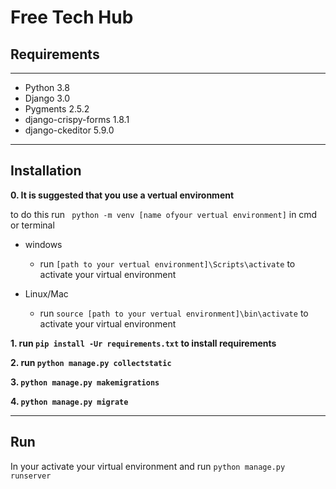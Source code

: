 # Free Tech Hub

## Requirements
---

- Python 3.8
- Django 3.0
- Pygments 2.5.2
- django-crispy-forms 1.8.1
- django-ckeditor 5.9.0
---
## Installation

**0. It is suggested that you use a vertual environment**

to do this run ` python -m venv [name ofyour vertual environment]` in cmd or terminal

- windows

  - run `[path to your vertual environment]\Scripts\activate` to activate your virtual environment

- Linux/Mac

  - run `source [path to your vertual environment]\bin\activate` to activate your virtual environment


**1.  run `pip install -Ur requirements.txt` to install requirements**

**2. run `python manage.py collectstatic`**

**3. `python manage.py makemigrations`**

**4. `python manage.py migrate`**

---

## Run

In your activate your virtual environment and run `python manage.py runserver`
